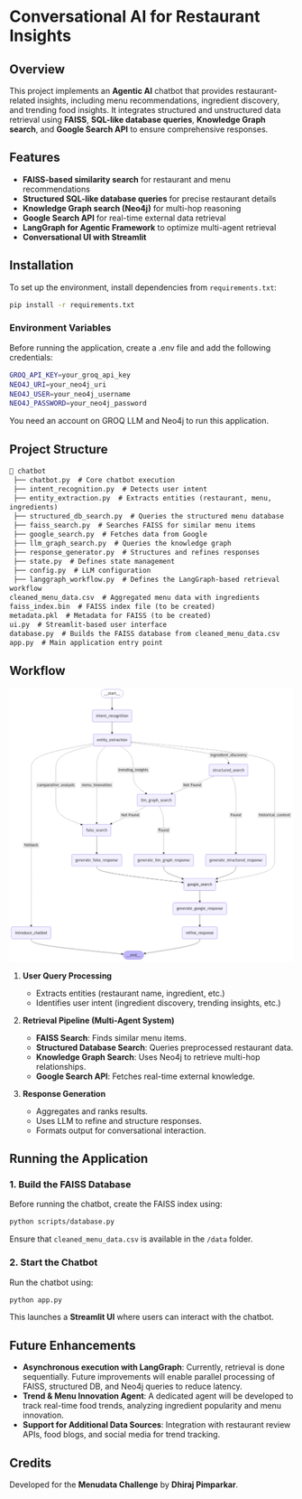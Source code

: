 # Conversational AI for Restaurant Insights

## Overview
This project implements an **Agentic AI** chatbot that provides restaurant-related insights, including menu recommendations, ingredient discovery, and trending food insights. It integrates structured and unstructured data retrieval using **FAISS**, **SQL-like database queries**, **Knowledge Graph search**, and **Google Search API** to ensure comprehensive responses.

## Features
- **FAISS-based similarity search** for restaurant and menu recommendations
- **Structured SQL-like database queries** for precise restaurant details
- **Knowledge Graph search (Neo4j)** for multi-hop reasoning
- **Google Search API** for real-time external data retrieval
- **LangGraph for Agentic Framework** to optimize multi-agent retrieval
- **Conversational UI with Streamlit**

## Installation
To set up the environment, install dependencies from `requirements.txt`:
```bash
pip install -r requirements.txt
```

### Environment Variables
Before running the application, create a .env file and add the following credentials:
```bash
GROQ_API_KEY=your_groq_api_key
NEO4J_URI=your_neo4j_uri
NEO4J_USER=your_neo4j_username
NEO4J_PASSWORD=your_neo4j_password
```
You need an account on GROQ LLM and Neo4j to run this application.

## Project Structure
```
📂 chatbot
 ├── chatbot.py  # Core chatbot execution
 ├── intent_recognition.py  # Detects user intent
 ├── entity_extraction.py  # Extracts entities (restaurant, menu, ingredients)
 ├── structured_db_search.py  # Queries the structured menu database
 ├── faiss_search.py  # Searches FAISS for similar menu items
 ├── google_search.py  # Fetches data from Google
 ├── llm_graph_search.py  # Queries the knowledge graph
 ├── response_generator.py  # Structures and refines responses
 ├── state.py  # Defines state management
 ├── config.py  # LLM configuration
 ├── langgraph_workflow.py  # Defines the LangGraph-based retrieval workflow
cleaned_menu_data.csv  # Aggregated menu data with ingredients
faiss_index.bin  # FAISS index file (to be created)
metadata.pkl  # Metadata for FAISS (to be created)
ui.py  # Streamlit-based user interface
database.py  # Builds the FAISS database from cleaned_menu_data.csv
app.py  # Main application entry point
```

## Workflow
![Workflow](workflow.png)

1. **User Query Processing**
   - Extracts entities (restaurant name, ingredient, etc.)
   - Identifies user intent (ingredient discovery, trending insights, etc.)

2. **Retrieval Pipeline (Multi-Agent System)**
   - **FAISS Search**: Finds similar menu items.
   - **Structured Database Search**: Queries preprocessed restaurant data.
   - **Knowledge Graph Search**: Uses Neo4j to retrieve multi-hop relationships.
   - **Google Search API**: Fetches real-time external knowledge.

3. **Response Generation**
   - Aggregates and ranks results.
   - Uses LLM to refine and structure responses.
   - Formats output for conversational interaction.

## Running the Application
### 1. Build the FAISS Database
Before running the chatbot, create the FAISS index using:
```bash
python scripts/database.py
```
Ensure that `cleaned_menu_data.csv` is available in the `/data` folder.

### 2. Start the Chatbot
Run the chatbot using:
```bash
python app.py
```
This launches a **Streamlit UI** where users can interact with the chatbot.

## Future Enhancements
- **Asynchronous execution with LangGraph**: Currently, retrieval is done sequentially. Future improvements will enable parallel processing of FAISS, structured DB, and Neo4j queries to reduce latency.
- **Trend & Menu Innovation Agent**: A dedicated agent will be developed to track real-time food trends, analyzing ingredient popularity and menu innovation.
- **Support for Additional Data Sources**: Integration with restaurant review APIs, food blogs, and social media for trend tracking.

## Credits
Developed for the **Menudata Challenge** by **Dhiraj Pimparkar**.

